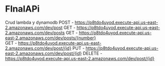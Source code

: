 # FInalAPi
Crud lambda y dynamodb
POST - https://p8tdo4uyod.execute-api.us-east-2.amazonaws.com/dev/post
  GET - https://p8tdo4uyod.execute-api.us-east-2.amazonaws.com/dev/posts
  GET - https://p8tdo4uyod.execute-api.us-east-2.amazonaws.com/dev/posts/{number}       
  GET - https://p8tdo4uyod.execute-api.us-east-2.amazonaws.com/dev/post/{id}
  PUT - https://p8tdo4uyod.execute-api.us-east-2.amazonaws.com/dev/post/{id}
  DELETE - https://p8tdo4uyod.execute-api.us-east-2.amazonaws.com/dev/post/{id}
